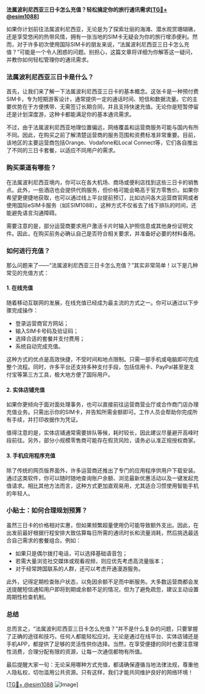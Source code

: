 **法属波利尼西亚三日卡怎么充值？轻松搞定你的旅行通讯需求[[TG💪+ @esim1088](https://t.me/s/esim1088)]**

如果你计划前往法属波利尼西亚，无论是为了探索壮丽的海滩、潜水观赏珊瑚礁，还是享受悠闲的热带风情，拥有一张当地的SIM卡无疑会为你的旅行增添便利。然而，对于许多初次使用国际SIM卡的朋友来说，“法属波利尼西亚三日卡怎么充值？”可能是一个令人困惑的问题。别担心，这篇文章将详细为你解答这一疑问，并教你如何轻松管理你的通讯需求。

### 法属波利尼西亚三日卡是什么？

首先，让我们来了解一下法属波利尼西亚三日卡的基本概念。这张卡是一种预付费SIM卡，专为短期游客设计，通常提供一定的通话时间、短信和数据流量。它的主要优势在于方便携带、无需签订长期合同，并且支持快速充值。无论你是短暂停留还是计划深度游，这种卡都能满足你的基本通讯需求。

不过，由于法属波利尼西亚地理位置偏远，网络覆盖和运营商服务可能与国内有所不同。因此，在购买之前了解清楚运营商的服务范围和资费标准非常重要。目前，该地区的主要运营商包括Orange、Vodafone和Local Connect等，它们各自推出了不同的三日卡套餐，以适应不同用户的需求。

### 购买渠道有哪些？

在法属波利尼西亚境内，你可以在各大机场、商场或便利店找到这些三日卡的销售点。此外，一些酒店也会提供代购服务，但价格可能会略高于官方零售价。如果你希望更便捷地获取，也可以通过线上平台提前预订，比如访问各大运营商官网或者使用国际eSIM卡服务（如ESIM1088）。这种方式不仅省去了线下排队的时间，还能避免语言沟通障碍。

需要注意的是，部分运营商要求用户激活卡片时输入护照信息或其他身份证明文件。因此，在购买前务必确认自己是否符合相关要求，并准备好必要的材料备用。

### 如何进行充值？

那么问题来了——“法属波利尼西亚三日卡怎么充值？”其实非常简单！以下是几种常见的充值方式：

#### 1. 在线充值
随着移动互联网的发展，在线充值已经成为最主流的方式之一。你可以通过以下步骤完成操作：
- 登录运营商官方网站；
- 输入SIM卡号码及验证码；
- 选择合适的套餐并支付费用；
- 系统自动完成充值。

这种方式的优点是高效快捷，不受时间和地点限制。只需一部手机或电脑即可完成整个流程。同时，许多平台还支持多种支付手段，包括信用卡、PayPal甚至是支付宝等第三方工具，极大地方便了国际用户。

#### 2. 实体店铺充值
如果你更倾向于面对面处理事务，也可以直接前往运营商营业厅或合作商门店办理充值业务。只需出示你的SIM卡，并告知所需金额即可。工作人员会帮助你完成所有手续，并打印收据作为凭证。

值得注意的是，实体店铺通常需要排队等候，耗时较长，因此建议尽量避开高峰时段前往。另外，部分小规模零售商可能存在假货风险，请务必认准正规授权商家。

#### 3. 手机应用程序充值
除了传统的网页版界面外，许多运营商还推出了专门的应用程序供用户下载安装。通过这类软件，你可以随时随地查询账户余额、浏览最新优惠活动以及一键发起充值请求。相比其他方法而言，这种方式更加直观易用，尤其适合习惯使用智能手机的年轻人。

### 小贴士：如何合理规划预算？

虽然三日卡的价格相对实惠，但如果频繁超量使用仍可能导致额外支出。因此，在出发前最好根据行程安排大致估算每日所需的通讯时长和流量消耗，然后挑选最适合自己需求的套餐组合。例如：
- 如果只是偶尔拨打电话，可以选择基础语音包；
- 若需大量浏览社交媒体或观看视频，则应优先考虑高流量版本；
- 对于经常跨国联系的人群，还可以考虑开通漫游服务。

此外，记得定期检查账户状态，以免因余额不足而中断服务。大多数运营商都会发送提醒短信通知用户即将到期或余额不足的情况，但为了避免疏忽，建议主动设置周期性检查机制。

### 总结

总而言之，“法属波利尼西亚三日卡怎么充值？”并不是什么复杂的问题，只要掌握了正确的途径和技巧，任何人都能轻松应对。无论是通过在线平台、实体店铺还是手机APP，都提供了足够的灵活性供你选择。当然，在享受便捷的同时也要注意理性消费，合理分配有限的资源，让每一次通信都物有所值。

最后提醒大家一句：无论采用哪种方式充值，都请确保遵循当地法律法规，尊重他人隐私权，切勿滥用公共资源。只有这样，我们才能共同维护良好的网络环境！

[[TG💪+ @esim1088](https://t.me/s/esim1088) ![Image](https://i.postimg.cc/4NQfJmqS/Snipaste-2025-05-13-00-14-12.png)]
